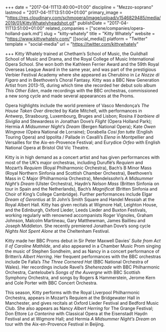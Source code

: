 +++
date = "2017-04-11T13:40:00+01:00"
discipline = "Mezzo-soprano"
lastmod = "2017-04-11T13:51:00+01:00"
primary_image = "https://res.cloudinary.com/schmopera/image/upload/v1546829485/media/2019/01/KittyWhatelyheadshot.gif"
publishDate = "2017-04-11T13:51:00+01:00"
related_companies = ["scene/companies/opera-holland-park.md"]
slug = "kitty-whately"
title = "Kitty Whately"
website = "https://www.kittywhately.com/"
[[social_media]]
platform = "Twitter"
template = "social-media"
url = "https://twitter.com/kittywhately"

+++
Kitty Whately trained at Chetham’s School of Music, the Guildhall School of Music and Drama, and the Royal College of Music International Opera School.  She won both the Kathleen Ferrier Award and the 59th Royal Overseas League Award in the same year, and was part of the prestigious Verbier Festival Academy where she appeared as Cherubino in *Le Nozze di Figaro* and in Beethoven’s Choral Fantasy.  Kitty was a BBC New Generation Artist from 2013-15, during which time she recorded her debut solo album *This Other Eden*, made recordings with the BBC orchestras, commissioned a new song cycle and made several appearances at the Proms.

Opera highlights include the world premiere of Vasco Mendonça’s *The House Taken Over* directed by Katie Mitchell, with performances in Antwerp, Strasbourg, Luxembourg, Bruges and Lisbon; Rosina *Il barbiere di Siviglia* and Stewardess in Jonathan Dove’s *Flight* (Opera Holland Park); Hermia *A Midsummer Night’s Dream* (Bergen National Opera); Kate *Owen Wingrave* (Opéra National de Lorraine); Dorabella *Cosi fan tutte* (English Touring Opera) and Ippolita / Pallade in Cavalli’s *Elena* in Montpellier and Versailles for the Aix-en-Provence Festival; and Eurydice *Orfeo* with English National Opera at Bristol Old Vic Theatre.

Kitty is in high demand as a concert artist and has given performances with most of the UK’s major orchestras, including Duruflé’s *Requiem* and Mozart’s *Requiem* (Royal Philharmonic Orchestra), Bach’s B Minor Mass (Royal Northern Sinfonia and Scottish Chamber Orchestra), Beethoven’s Mass in C Major (Philharmonia Orchestra), Mendelssohn’s *A Midsummer Night’s Dream* (Ulster Orchestra), Haydn’s *Nelson Mass* (Britten Sinfonia on tour in Spain and the Netherlands), Bach’s *Magnificat* (Britten Sinfonia and Choir of King’s College Cambridge). Further performances include Elgar *Dream of Gerontius* at St John’s Smith Square and Handel Messiah at the Royal Albert Hall. Kitty has given recitals at Wigmore Hall, Leighton House, and the Edinburgh, Oxford Lieder, Leeds Lieder and Buxton Festivals, working regularly with renowned accompanists Roger Vignoles, Graham Johnson, Malcolm Martineau, Gary Matthewman, James Baillieu and Joseph Middleton. She recently premiered Jonathan Dove’s song cycle *Nights Not Spent Alone* at the Cheltenham Festival.

Kitty made her BBC Proms debut in Sir Peter Maxwell Davies’ *Suite from Act II of Caroline Mathilde*, and also appeared in a Chamber Music Prom singing the music of Stephen Sondheim, and as Nancy in a concert performance of Britten’s *Albert Herring*. Her frequent performances with the BBC orchestras include De Falla’s *The Three Cornered Hat* (BBC National Orchestra of Wales). Her recordings include Ravel’s *Sheherezade* with BBC Philharmonic Orchestra, Canteloube’s *Songs of the Auvergne* with BBC Scottish Symphony Orchestra, and songs by Rogers & Hammerstein, Jerome Kern and Cole Porter with BBC Concert Orchestra.

This season, Kitty performs with the Royal Liverpool Philharmonic Orchestra, appears in Mozart’s Requiem at the Bridgewater Hall in Manchester, and gives recitals at Oxford Lieder Festival and Bedford Music Club. She also appears as Nancy *Albert Herring* for The Grange Festival; Don Ettore *La Canterina* with Classical Opera at the Eisenstadt Haydn Festival and at Wigmore Hall; and Hermia *A Midsummer Night’s Dream* on tour with the Aix-en-Provence Festival in Beijing.